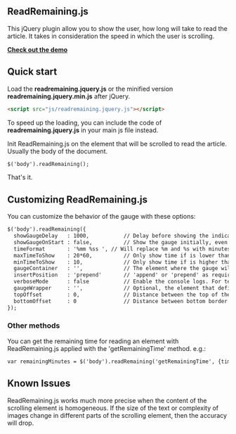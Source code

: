 ## ReadRemaining.js

This jQuery plugin allow you to show the user, how long will take to read the article. It takes in consideration the speed in which the user is scrolling.

**[Check out the demo](http://aerolab.github.io/readremaining.js/)**

## Quick start

Load the **readremaining.jquery.js** or the minified version **readremaining.jquery.min.js** after jQuery.

```html
<script src="js/readremaining.jquery.js"></script>
```

To speed up the loading, you can include the code of **readremaining.jquery.js** in your main js file instead.

Init ReadRemaining.js on the element that will be scrolled to read the article. Usually the body of the document.

```html
$('body').readRemaining();
```

That's it.

## Customizing ReadRemaining.js

You can customize the behavior of the gauge with these options:

```html
$('body').readRemaining({
  showGaugeDelay   : 1000,           // Delay before showing the indicator.
  showGaugeOnStart : false,          // Show the gauge initially, even before the user scroll.
  timeFormat       : '%mm %ss ', // Will replace %m and %s with minutes and seconds.
  maxTimeToShow    : 20*60,          // Only show time if is lower than x minutes (multiplied to seconds).
  minTimeToShow    : 10,             // Only show time if is higher than x seconds (If it's less than 10 seconds... just read).
  gaugeContainer   : '',             // The element where the gauge will append. If left '', the container will be the same scrolling element.
  insertPosition   : 'prepend'       // 'append' or 'prepend' as required by style
  verboseMode      : false           // Enable the console logs. For testing only.
  gaugeWrapper     : '',             // Optional, the element that define the visible scope for the gauge. If left "", the gauge will be visible all along.
  topOffset        : 0,              // Distance between the top of the gaugeWrapper and the point where the gauge will start to appear. Some designs require this.
  bottomOffset     : 0               // Distance between bottom border where the box will appear and the bottom of the element.
});
```
### Other methods

You can get the remaining time for reading an element with ReadRemaining.js applied with the 'getRemainingTime' method. e.g.:

```html
var remainingMinutes = $('body').readRemaining('getRemainingTime', {timeFormat : '%m'});
```

## Known Issues

ReadRemaining.js works much more precise when the content of the scrolling element is homogeneous. If the size of the text or complexity of images change in different parts of the scrolling element, then the accuracy will drop.
